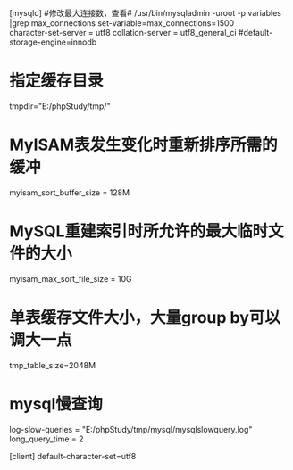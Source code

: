 [mysqld]
#修改最大连接数，查看# /usr/bin/mysqladmin -uroot -p variables |grep max_connections
set-variable=max_connections=1500  
character-set-server = utf8
collation-server = utf8_general_ci
#default-storage-engine=innodb
# 指定缓存目录
tmpdir="E:/phpStudy/tmp/"
# MyISAM表发生变化时重新排序所需的缓冲
myisam_sort_buffer_size = 128M
# MySQL重建索引时所允许的最大临时文件的大小
myisam_max_sort_file_size = 10G
# 单表缓存文件大小，大量group by可以调大一点
tmp_table_size=2048M
# mysql慢查询
log-slow-queries = "E:/phpStudy/tmp/mysql/mysqlslowquery.log"
long_query_time = 2

[client]
default-character-set=utf8


